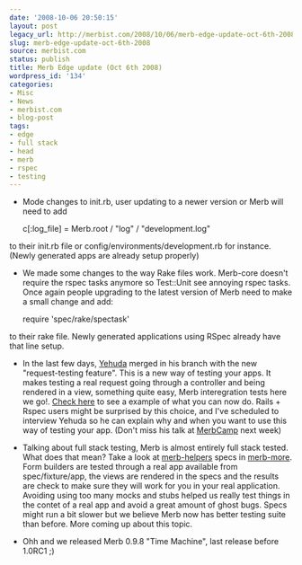 ```yaml
---
date: '2008-10-06 20:50:15'
layout: post
legacy_url: http://merbist.com/2008/10/06/merb-edge-update-oct-6th-2008/
slug: merb-edge-update-oct-6th-2008
source: merbist.com
status: publish
title: Merb Edge update (Oct 6th 2008)
wordpress_id: '134'
categories:
- Misc
- News
- merbist.com
- blog-post
tags:
- edge
- full stack
- head
- merb
- rspec
- testing
---
```



	
  * Mode changes to init.rb, user updating to a newer version or Merb will need to add

    
    c[:log_file] = Merb.root / "log" / "development.log"


to their init.rb file or config/environments/development.rb for instance. (Newly generated apps are already setup properly)

	
  * We made some changes to the way Rake files work. Merb-core doesn't require the rspec tasks anymore so Test::Unit see annoying rspec tasks. Once again people upgrading to the latest version of Merb need to make a small change and add:

    
    require 'spec/rake/spectask'


to their rake file. Newly generated applications using RSpec already have that line setup.

	
  * In the last few days, [Yehuda](http://yehudakatz.com/) merged in his branch with the new "request-testing feature". This is a new way of testing your apps. It makes testing a real request going through a controller and being rendered in a view, something quite easy, Merb interegration tests here we go!. [Check here](http://gist.github.com/14910) to see a example of what you can now do. Rails + Rspec users might be surprised by this choice, and I've scheduled to interview Yehuda so he can explain why and when you want to use this way of testing your app. (Don't miss his talk at [MerbCamp](http://merbcamp.com) next week)

	
  * Talking about full stack testing, Merb is almost entirely full stack tested. What does that mean? Take a look at [merb-helpers](http://github.com/wycats/merb-more/tree/master/merb-helpers) specs in [merb-more](http://github.com/wycats/merb-more). Form builders are tested through a real app available from spec/fixture/app, the views are rendered in the specs and the results are check to make sure they will work for you in your real application. Avoiding using too many mocks and stubs helped us really test things in the contet of a real app and avoid a great amount of ghost bugs. Specs might run a bit slower but we believe Merb now has better testing suite than before. More coming up about this topic.

	
  * Ohh and we released Merb 0.9.8 "Time Machine", last release before 1.0RC1 ;)


